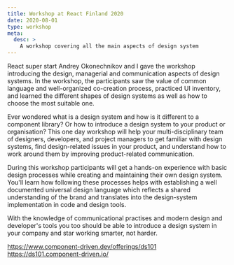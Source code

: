 ```yaml
---
title: Workshop at React Finland 2020
date: 2020-08-01
type: workshop
meta:
  desc: >
    A workshop covering all the main aspects of design system
---
```


React super start Andrey Okonechnikov and I gave the workshop introducing the design, managerial and communication aspects of design systems. In the workshop, the participants saw the value of common language and well-organized co-creation process, practiced UI inventory, and learned the different shapes of design systems as well as how to choose the most suitable one.

Ever wondered what is a design system and how is it different to a component library? Or how to introduce a design system to your product or organisation? This one day workshop will help your multi-disciplinary team of designers, developers, and project managers to get familiar with design systems, find design-related issues in your product, and understand how to work around them by improving product-related communication.

During this workshop participants will get a hands-on experience with basic design processes while creating and maintaining their own design system. You'll learn how following these processes helps with establishing a well documented universal design
language which reflects a shared understanding of the brand and translates into the
design-system implementation in code and design tools.

With the knowledge of communicational practises and modern design and developer's tools you too should be able to introduce a design system in your company and star working smarter, not harder.

https://www.component-driven.dev/offerings/ds101
https://ds101.component-driven.io/
